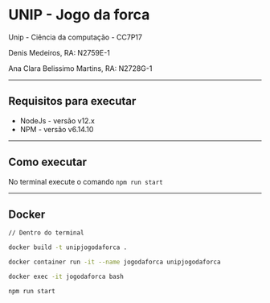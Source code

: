 # UNIP - Jogo da forca

Unip - Ciência da computação - CC7P17

Denis Medeiros, RA: N2759E-1

Ana Clara Belissimo Martins, RA: N2728G-1

---

## Requisitos para executar

* NodeJs - versão v12.x
* NPM - versão v6.14.10

---
## Como executar 

No terminal execute o comando ``npm run start``

---
## Docker 


```bash
// Dentro do terminal

docker build -t unipjogodaforca .

docker container run -it --name jogodaforca unipjogodaforca

docker exec -it jogodaforca bash

npm run start
```
